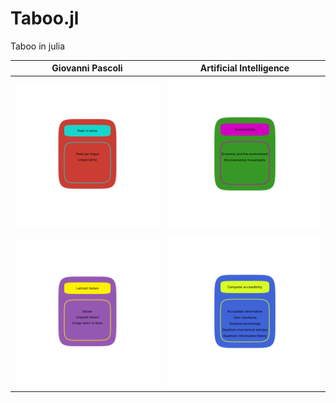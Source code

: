 # Taboo.jl
Taboo in julia

|Giovanni Pascoli| Artificial Intelligence|
|------------------------------------------------------------|--|
|![](output/pascoli/Poeti_in_latino_1.png)| ![](output/sustainability/Sustainability_2.png)       |
|![](output/pascoli/Latinisti_italiani_4.png) |![](output/speech_recognition/Computer_accessibility_3.png)|